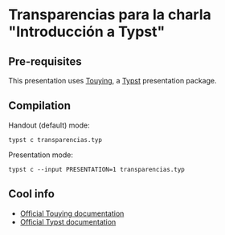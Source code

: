 # Transparencias para la charla "Introducción a Typst"
<!-- [Grabación de la charla](https://youtu.be/a197TAd7Wsw?) (a fecha del commit [4c42758](https://github.com/rajayonin/latex-thesis/commit/4c4275804aae559dc6109dd5b4ca688dce999787)). -->


## Pre-requisites
This presentation uses [Touying](https://touying-typ.github.io/), a [Typst](https://typst.app) presentation package.


## Compilation

Handout (default) mode:
```
typst c transparencias.typ
```

Presentation mode:
```
typst c --input PRESENTATION=1 transparencias.typ
```



## Cool info
- [Official Touying documentation](https://touying-typ.github.io/docs)
- [Official Typst documentation](https://typst.app/docs)